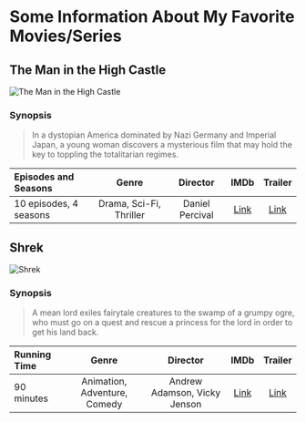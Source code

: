 # **Some Information About My Favorite Movies/Series**
## **The Man in the High Castle**
![The Man in the High Castle](https://m.media-amazon.com/images/M/MV5BZWEwNzQ4NzUtMWRmYS00NDdiLTg5NDItODA5M2M4YTM0ZTE2XkEyXkFqcGdeQXVyMTAzNjU2NjM1._V1_.jpg)

### Synopsis
> In a dystopian America dominated by Nazi Germany and Imperial Japan, a young woman discovers a mysterious film that may hold the key to toppling the totalitarian regimes.

|  Episodes and Seasons     | Genre |   Director  | IMDb | Trailer
| :---        |    :----:   |          :----: | :---: | :---: 
| 10 episodes, 4 seasons     | Drama, Sci-Fi, Thriller       | Daniel Percival  | [Link](https://www.imdb.com/title/tt1740299/?ref_=tt_mv_close) | [Link](https://www.youtube.com/watch?v=zzayf9GpXCI)

## **Shrek**
![Shrek](https://images.moviesanywhere.com/5948f139cd669fb5984d2c782e7678be/99cedd1f-ae78-4026-a3e8-b79840b71cbc.jpg)

### Synopsis
> A mean lord exiles fairytale creatures to the swamp of a grumpy ogre, who must go on a quest and rescue a princess for the lord in order to get his land back.

|  Running Time     | Genre |   Director  | IMDb | Trailer
| :---        |    :----:   |        :----: | :---: | :---:
| 90 minutes      | Animation, Adventure, Comedy       | Andrew Adamson, Vicky Jenson  | [Link](https://www.imdb.com/title/tt0126029/) | [Link](https://www.youtube.com/watch?v=CwXOrWvPBPk) 

